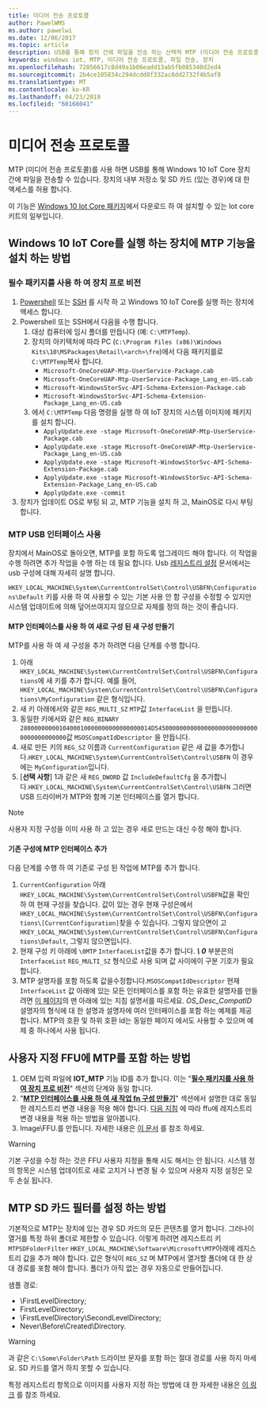 ```yaml
---
title: 미디어 전송 프로토콜
author: PawelWMS
ms.author: pawelwi
ms.date: 12/06/2017
ms.topic: article
description: USB를 통해 장치 간에 파일을 전송 하는 선택적 MTP (미디어 전송 프로토콜) 기능을 사용 하도록 설정 하는 방법에 대해 알아봅니다.
keywords: windows iot, MTP, 미디어 전송 프로토콜, 파일 전송, 장치
ms.openlocfilehash: 72856617c8d49a1b06eadd13ab5fb085340d2ed4
ms.sourcegitcommit: 2b4ce105834c294dcdd8f332ac8dd2732f4b5af8
ms.translationtype: MT
ms.contentlocale: ko-KR
ms.lasthandoff: 04/23/2019
ms.locfileid: "60168041"
---
```

# <a name="media-transfer-protocol"></a>미디어 전송 프로토콜
MTP (미디어 전송 프로토콜)를 사용 하면 USB를 통해 Windows 10 IoT Core 장치 간에 파일을 전송할 수 있습니다. 장치의 내부 저장소 및 SD 카드 (있는 경우)에 대 한 액세스를 허용 합니다.

이 기능은 [Windows 10 Iot Core 패키지](https://www.microsoft.com/en-us/download/details.aspx?id=55031)에서 다운로드 하 여 설치할 수 있는 Iot core 키트의 일부입니다.

## <a name="how-to-install-the-mtp-feature-on-a-device-running-windows-10-iot-core"></a>Windows 10 IoT Core를 실행 하는 장치에 MTP 기능을 설치 하는 방법

### <a name="provisioning-the-device-with-required-packages"></a>필수 패키지를 사용 하 여 장치 프로 비전

1. [Powershell](../connect-your-device/PowerShell.md) 또는 [SSH](../connect-your-device/SSH.md) 를 시작 하 고 Windows 10 IoT Core를 실행 하는 장치에 액세스 합니다.
2. Powershell 또는 SSH에서 다음을 수행 합니다.
    1. 대상 컴퓨터에 임시 폴더를 만듭니다 (예: `C:\MTPTemp`).
    2. 장치의 아키텍처에 따라 PC (`C:\Program Files (x86)\Windows Kits\10\MSPackages\Retail\<arch>\fre`)에서 다음 패키지를로 `C:\MTPTemp`복사 합니다.
        * `Microsoft-OneCoreUAP-Mtp-UserService-Package.cab`
        * `Microsoft-OneCoreUAP-Mtp-UserService-Package_Lang_en-US.cab`
        * `Microsoft-WindowsStorSvc-API-Schema-Extension-Package.cab`
        * `Microsoft-WindowsStorSvc-API-Schema-Extension-Package_Lang_en-US.cab`
    3. 에서 `C:\MTPTemp` 다음 명령을 실행 하 여 IoT 장치의 시스템 이미지에 패키지를 설치 합니다.
        * `ApplyUpdate.exe -stage Microsoft-OneCoreUAP-Mtp-UserService-Package.cab`
        * `ApplyUpdate.exe -stage Microsoft-OneCoreUAP-Mtp-UserService-Package_Lang_en-US.cab`
        * `ApplyUpdate.exe -stage Microsoft-WindowsStorSvc-API-Schema-Extension-Package.cab`
        * `ApplyUpdate.exe -stage Microsoft-WindowsStorSvc-API-Schema-Extension-Package_Lang_en-US.cab`
        * `ApplyUpdate.exe -commit`
3. 장치가 업데이트 OS로 부팅 되 고, MTP 기능을 설치 하 고, MainOS로 다시 부팅 합니다.

### <a name="enabling-the-mtp-usb-interface"></a>MTP USB 인터페이스 사용

장치에서 MainOS로 돌아오면, MTP를 포함 하도록 업그레이드 해야 합니다. 이 작업을 수행 하려면 추가 작업을 수행 하는 데 필요 합니다.
Usb [레지스트리 설정](https://docs.microsoft.com/windows-hardware/drivers/usbcon/usb-registry-settings-for-a-function-controller-driver) 문서에서는 usb 구성에 대해 자세히 설명 합니다.

`HKEY_LOCAL_MACHINE\System\CurrentControlSet\Control\USBFN\Configurations\Default` 키를 사용 하 여 사용할 수 있는 기본 사용 안 함 구성을 수정할 수 있지만 시스템 업데이트에 의해 덮어쓰여지지 않으므로 자체를 정의 하는 것이 좋습니다.

#### <a name="creating-a-new-usbfn-configuration-with-the-mtp-interface"></a>MTP 인터페이스를 사용 하 여 새로 구성 된 새 구성 만들기

MTP를 사용 하 여 새 구성을 추가 하려면 다음 단계를 수행 합니다.
1. 아래 `HKEY_LOCAL_MACHINE\System\CurrentControlSet\Control\USBFN\Configurations`에 새 키를 추가 합니다. 예를 들어, `HKEY_LOCAL_MACHINE\System\CurrentControlSet\Control\USBFN\Configurations\MyConfiguration` 같은 형식입니다.
2. 새 키 아래에서와 같은 `REG_MULTI_SZ` `MTP`값 `InterfaceList` 을 만듭니다.
3. 동일한 키에서와 같은 `REG_BINARY` `2800000000010400010000000000000000014D545000000000000000000000000000000000000000`값 `MSOSCompatIdDescriptor` 을 만듭니다.
4. 새로 만든 키의 `REG_SZ` 이름과 `CurrentConfiguration` 같은 새 값을 추가합니다.`HKEY_LOCAL_MACHINE\System\CurrentControlSet\Control\USBFN` 이 경우에는 `MyConfiguration`입니다.
5. [**선택 사항**] 1과 같은 새 `REG_DWORD` 값 `IncludeDefaultCfg` 을 추가합니다.`HKEY_LOCAL_MACHINE\System\CurrentControlSet\Control\USBFN` 그러면 USB 드라이버가 MTP와 함께 기본 인터페이스를 열거 합니다.

> [!NOTE]
> 사용자 지정 구성을 이미 사용 하 고 있는 경우 새로 만드는 대신 수정 해야 합니다.

#### <a name="adding-the-mtp-interface-to-an-existing-configuration"></a>기존 구성에 MTP 인터페이스 추가

다음 단계를 수행 하 여 기존로 구성 된 작업에 MTP를 추가 합니다.
1. `CurrentConfiguration` 아래`HKEY_LOCAL_MACHINE\System\CurrentControlSet\Control\USBFN`값을 확인 하 여 현재 구성을 찾습니다. 값이 있는 경우 현재 구성은에서 `HKEY_LOCAL_MACHINE\System\CurrentControlSet\Control\USBFN\Configurations\[CurrentConfiguration]`찾을 수 있습니다. 그렇지 않으면이 고 `HKEY_LOCAL_MACHINE\System\CurrentControlSet\Control\USBFN\Configurations\Default`, 그렇지 않으면입니다.
2. 현재 구성 키 아래에 `\0MTP` `InterfaceList`값을 추가 합니다. ***\ 0*** 부분은의 `InterfaceList` `REG_MULTI_SZ` 형식으로 사용 되며 값 사이에이 구분 기호가 필요 합니다.
3. MTP 설명자를 포함 하도록 값을수정합니다.`MSOSCompatIdDescriptor` 현재 `InterfaceList` 값 아래에 있는 모든 인터페이스를 포함 하는 유효한 설명자를 만들려면 [이 페이지](https://msdn.microsoft.com/windows/hardware/gg463179.aspx)의 맨 아래에 있는 지침 설명서를 따르세요. *OS_Desc_CompatID* 설명자의 형식에 대 한 설명과 설명자에 여러 인터페이스를 포함 하는 예제를 제공 합니다. MTP의 호환 및 하위 호환 Id는 동일한 페이지 에서도 사용할 수 있으며 예제 중 하나에서 사용 됩니다.

## <a name="how-to-include-mtp-in-your-custom-ffu"></a>사용자 지정 FFU에 MTP를 포함 하는 방법

1. OEM 입력 파일에 **IOT_MTP** 기능 ID를 추가 합니다. 이는 "[**필수 패키지를 사용 하 여 장치 프로 비전**](#provisioning-the-device-with-required-packages)" 섹션의 단계와 동일 합니다.
2. "[**MTP 인터페이스를 사용 하 여 새 작업 fn 구성 만들기**](#creating-a-new-usbfn-configuration-with-the-mtp-interface)" 섹션에서 설명한 대로 동일한 레지스트리 변경 내용을 적용 해야 합니다. [다음 지침](https://docs.microsoft.com/windows-hardware/manufacture/iot/add-a-registry-setting-to-an-image) 에 따라 ffu에 레지스트리 변경 내용을 적용 하는 방법을 알아봅니다.
3. Image\FFU.를 만듭니다. 자세한 내용은 [이 문서](https://docs.microsoft.com/windows-hardware/manufacture/iot/create-a-basic-image) 를 참조 하세요.

> [!WARNING]
> 기본 구성을 수정 하는 것은 FFU 사용자 지정을 통해 시도 해서는 안 됩니다. 시스템 정의 항목은 시스템 업데이트로 새로 고치거 나 변경 될 수 있으며 사용자 지정 설정은 모두 손실 됩니다.

## <a name="how-to-setup-the-mtp-sd-card-filter"></a>MTP SD 카드 필터를 설정 하는 방법

기본적으로 MTP는 장치에 있는 경우 SD 카드의 모든 콘텐츠를 열거 합니다. 그러나이 열거를 특정 하위 폴더로 제한할 수 있습니다. 이렇게 하려면 레지스트리 키 `MTPSDFolderFilter` `HKEY_LOCAL_MACHINE\Software\Microsoft\MTP`아래에 레지스트리 값을 추가 해야 합니다.
값은 형식이 `REG_SZ` 며 MTP에서 열거할 폴더에 대 한 상대 경로를 포함 해야 합니다. 폴더가 아직 없는 경우 자동으로 만들어집니다.

샘플 경로:
- \FirstLevelDirectory;
- FirstLevelDirectory;
- \FirstLevelDirectory\SecondLevelDirectory;
- Never\Before\Created\Directory.

> [!WARNING]
> 과 같은 `C:\Some\Folder\Path` 드라이브 문자를 포함 하는 절대 경로를 사용 하지 마세요. SD 카드를 열거 하지 못할 수 있습니다.

특정 레지스트리 항목으로 이미지를 사용자 지정 하는 방법에 대 한 자세한 내용은 [이 링크](https://docs.microsoft.com/windows-hardware/manufacture/iot/add-a-registry-setting-to-an-image) 를 참조 하세요.
